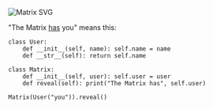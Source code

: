 ![Matrix SVG](https://raw.githubusercontent.com/rodrigograca31/rodrigograca31/master/matrix.svg)

"The Matrix [has](https://en.wikipedia.org/wiki/Has-a) you" means this:
```
class User:
    def __init__(self, name): self.name = name
    def __str__(self): return self.name

class Matrix:
    def __init__(self, user): self.user = user
    def reveal(self): print("The Matrix has", self.user)

Matrix(User("you")).reveal()
```
